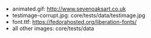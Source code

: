 * animated.gif: http://www.sevenoaksart.co.uk
* testimage-corrupt.jpg: core/tests/data/testimage.jpg
* font.ttf: https://fedorahosted.org/liberation-fonts/
* all other images: core/tests/data